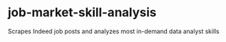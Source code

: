 # job-market-skill-analysis
Scrapes Indeed job posts and analyzes most in-demand data analyst skills

